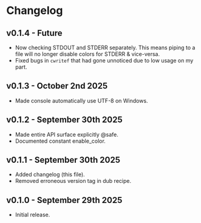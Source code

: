 # Changelog

## v0.1.4 - Future

- Now checking STDOUT and STDERR separately. This means piping to a file will no longer disable colors for STDERR & vice-versa.
- Fixed bugs in `cwritef` that had gone unnoticed due to low usage on my part.

## v0.1.3 - October 2nd 2025

- Made console automatically use UTF-8 on Windows.

## v0.1.2 - September 30th 2025

- Made entire API surface explicitly @safe.
- Documented constant enable_color.

## v0.1.1 - September 30th 2025

- Added changelog (this file).
- Removed erroneous version tag in dub recipe.

## v0.1.0 - September 29th 2025

- Initial release.